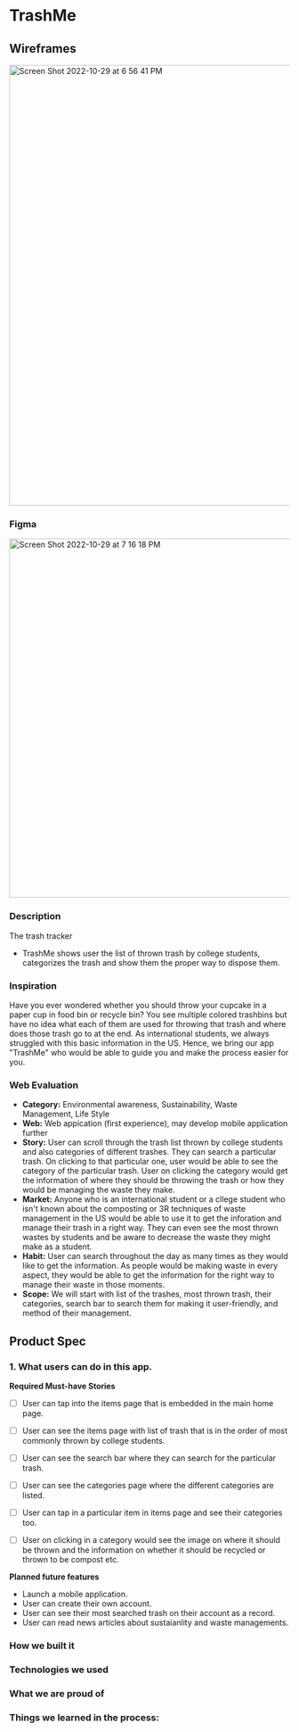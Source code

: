 # TrashMe

## Wireframes
<img width="790" alt="Screen Shot 2022-10-29 at 6 56 41 PM" src="https://user-images.githubusercontent.com/97801601/198855899-3b9a2cec-fb02-49dd-8975-becfcaba5492.png">


### Figma
<img width="644" alt="Screen Shot 2022-10-29 at 7 16 18 PM" src="https://user-images.githubusercontent.com/97801601/198855904-8b4f7657-93e2-4c06-923d-f138601b63ce.png">


### Description
The trash tracker 
- TrashMe shows user the list of thrown trash by college students, categorizes the trash and show them the proper way to dispose them.

### Inspiration
Have you ever wondered whether you should throw your cupcake in a paper cup in food bin or recycle bin? You see multiple colored trashbins but have no idea what each of them are used for throwing that trash and where does those trash go to at the end. As international students, we always struggled with this basic information in the US. Hence, we bring our app "TrashMe" who would be able to guide you and make the process easier for you.

### Web Evaluation

- **Category:** Environmental awareness, Sustainability, Waste Management, Life Style
- **Web:** Web appication (first experience), may develop mobile application further
- **Story:** User can scroll through the trash list thrown by college students and also categories of different trashes. They can search  a particular trash. On clicking to that particular one, user would be able to see the category of the particular trash. User on clicking the category would get the information of where they should be throwing the trash or how they would be managing the waste they make.
- **Market:** Anyone who is an international student or a cllege student who isn't known about the composting or 3R techniques of waste management in the US would be able to use it to get the inforation and manage their trash in a right way. They can even see the most thrown wastes by students and be aware to decrease the waste they might make as a student.
- **Habit:** User can search throughout the day as many times as they would like to get the information. As people would be making waste in every aspect, they would be able to get the information for the right way to manage their waste in those moments.
- **Scope:** We will start with list of the trashes, most thrown trash, their categories, search bar to search them for making it user-friendly, and method of their management.


## Product Spec

### 1. What users can do in this app.

**Required Must-have Stories**

- [ ] User can tap into the items page that is embedded in the main home page.
- [ ] User can see the items page with list of trash that is in the order of most commonly thrown by college students.
- [ ] User can see the search bar where they can search for the particular trash.
- [ ] User can see the categories page where the different categories are listed.
- [ ] User can tap in a particular item in items page and see their categories too.
- [ ] User on clicking in a category would see the image on where it should be thrown and the information on whether it should be recycled or thrown to be compost etc.


**Planned future features**
* Launch a mobile application.
* User can create their own account.
* User can see their most searched trash on their account as a record.
* User can read news articles about sustaianlity and waste managements.

### How we built it

### Technologies we used

### What we are proud of

### Things we learned in the process:






